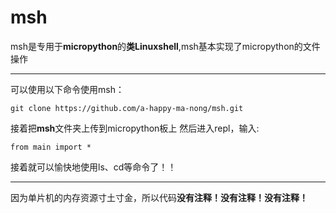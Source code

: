 # msh
msh是专用于**micropython**的**类Linuxshell**,msh基本实现了micropython的文件操作
***
可以使用以下命令使用msh：
```
git clone https://github.com/a-happy-ma-nong/msh.git
```
接着把**msh**文件夹上传到micropython板上
然后进入repl，输入:
```
from main import *
```
接着就可以愉快地使用ls、cd等命令了！！
***
因为单片机的内存资源寸土寸金，所以代码**没有注释！没有注释！没有注释！**
